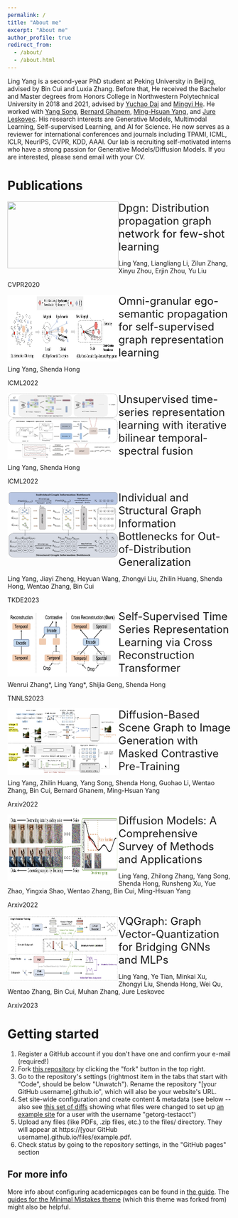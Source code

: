 ```yaml
---
permalink: /
title: "About me"
excerpt: "About me"
author_profile: true
redirect_from: 
  - /about/
  - /about.html
---
```


Ling Yang is a second-year PhD student at Peking University in Beijing, advised by Bin Cui and Luxia Zhang. Before that, He received the Bachelor and Master degrees from Honors College in Northwestern Polytechnical University in 2018 and 2021, advised by [Yuchao Dai](https://scholar.google.com/citations?user=fddAbqsAAAAJ&hl=zh-CN) and [Mingyi He](https://scholar.google.com/citations?user=gLnLpAsAAAAJ&hl=en). He worked with [Yang Song](https://yang-song.net/), [Bernard Ghanem](https://scholar.google.com/citations?user=rVsGTeEAAAAJ&hl=zh-CN),  [Ming-Hsuan Yang](https://scholar.google.com/citations?user=p9-ohHsAAAAJ&hl=zh-CN), and [Jure Leskovec](https://scholar.google.com/citations?user=Q_kKkIUAAAAJ&hl=zh-CN). His research interests are Generative Models, Multimodal Learning, Self-supervised Learning, and AI for Science. He now serves as a reviewer for international conferences and journals including TPAMI, ICML, ICLR, NeurIPS, CVPR, KDD, AAAI. Our lab is recruiting self-motivated interns who have a strong passion for Generative Models/Diffusion Models. If you are interested, please send email with your CV.


# Publications
<img src = "https://github.com/YangLing0818/YangLing0818.github.io/tree/master/images/dpgn.png" align = "left" height= "150" width = "250">


<font size=5>Dpgn: Distribution propagation graph network for few-shot learning</font>

 

Ling Yang, Liangliang Li, Zilun Zhang, Xinyu Zhou, Erjin Zhou, Yu Liu

CVPR2020 
 

 

 

<img src = "https://github.com/YangLing0818/YangLing0818.github.io/raw/master/images/oepg.png" align = "left" height= "150" width = "250">


 

<font size=5>Omni-granular ego-semantic propagation for self-supervised graph representation learning</font>

 

Ling Yang, Shenda Hong



ICML2022 
 

 

 

<img src = "https://github.com/YangLing0818/YangLing0818.github.io/raw/master/images/btsf.png" align = "left" height= "150" width = "250">

 

<font size=5>Unsupervised time-series representation learning with iterative bilinear temporal-spectral fusion</font>

 

Ling Yang, Shenda Hong



ICML2022 
 

 

 

<img src = "https://github.com/YangLing0818/YangLing0818.github.io/raw/master/images/isgib.png" align = "left" height= "150" width = "250">

 

<font size=5>Individual and Structural Graph Information Bottlenecks for Out-of-Distribution Generalization</font>

 

Ling Yang, Jiayi Zheng, Heyuan Wang, Zhongyi Liu, Zhilin Huang, Shenda Hong, Wentao Zhang, Bin Cui



TKDE2023 
 

 

 

<img src = "https://github.com/YangLing0818/YangLing0818.github.io/raw/master/images/transformer.png" align = "left" height= "150" width = "250">

 

<font size=5>Self-Supervised Time Series Representation Learning via Cross Reconstruction Transformer</font>

 

Wenrui Zhang*, Ling Yang*, Shijia Geng, Shenda Hong



TNNLS2023
 

 

 

<img src = "https://github.com/YangLing0818/YangLing0818.github.io/raw/master/images/sgdiff.png" align = "left" height= "150" width = "250">

 

<font size=5>Diffusion-Based Scene Graph to Image Generation with Masked Contrastive Pre-Training</font>

 

Ling Yang, Zhilin Huang, Yang Song, Shenda Hong, Guohao Li, Wentao Zhang, Bin Cui, Bernard Ghanem, Ming-Hsuan Yang



Arxiv2022
 

 

 

<img src = "https://github.com/YangLing0818/YangLing0818.github.io/raw/master/images/survey.png" align = "left" height= "150" width = "250">

 

<font size=5>Diffusion Models: A Comprehensive Survey of Methods and Applications</font>

 

Ling Yang, Zhilong Zhang, Yang Song, Shenda Hong, Runsheng Xu, Yue Zhao, Yingxia Shao, Wentao Zhang, Bin Cui, Ming-Hsuan Yang



Arxiv2022
 

 

 

<img src = "https://github.com/YangLing0818/YangLing0818.github.io/raw/master/images/vqgraph.png" align = "left" height= "150" width = "250">

 

<font size=5>VQGraph: Graph Vector-Quantization for Bridging GNNs and MLPs</font>

 

Ling Yang, Ye Tian, Minkai Xu, Zhongyi Liu, Shenda Hong, Wei Qu, Wentao Zhang, Bin Cui, Muhan Zhang, Jure Leskovec



Arxiv2023
 

 

 


Getting started
======
1. Register a GitHub account if you don't have one and confirm your e-mail (required!)
1. Fork [this repository](https://github.com/academicpages/academicpages.github.io) by clicking the "fork" button in the top right. 
1. Go to the repository's settings (rightmost item in the tabs that start with "Code", should be below "Unwatch"). Rename the repository "[your GitHub username].github.io", which will also be your website's URL.
1. Set site-wide configuration and create content & metadata (see below -- also see [this set of diffs](http://archive.is/3TPas) showing what files were changed to set up [an example site](https://getorg-testacct.github.io) for a user with the username "getorg-testacct")
1. Upload any files (like PDFs, .zip files, etc.) to the files/ directory. They will appear at https://[your GitHub username].github.io/files/example.pdf.  
1. Check status by going to the repository settings, in the "GitHub pages" section



For more info
------
More info about configuring academicpages can be found in [the guide](https://academicpages.github.io/markdown/). The [guides for the Minimal Mistakes theme](https://mmistakes.github.io/minimal-mistakes/docs/configuration/) (which this theme was forked from) might also be helpful.
